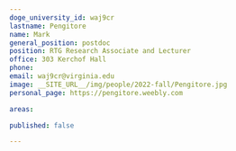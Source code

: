 ```yaml
---
doge_university_id: waj9cr
lastname: Pengitore
name: Mark
general_position: postdoc
position: RTG Research Associate and Lecturer
office: 303 Kerchof Hall
phone: 
email: waj9cr@virginia.edu
image: __SITE_URL__/img/people/2022-fall/Pengitore.jpg 
personal_page: https://pengitore.weebly.com  

areas:

published: false

---
```


